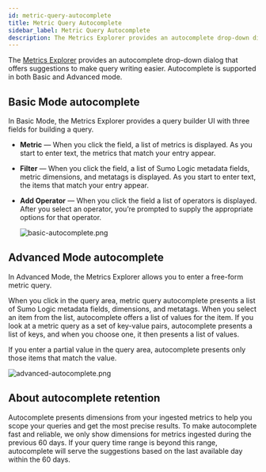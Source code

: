 ```yaml
---
id: metric-query-autocomplete
title: Metric Query Autocomplete
sidebar_label: Metric Query Autocomplete
description: The Metrics Explorer provides an autocomplete drop-down dialog that offers suggestions to make query writing easier.
---
```


The [Metrics Explorer](metrics-explorer.md) provides an autocomplete drop-down dialog that offers suggestions to make query writing easier. Autocomplete is supported in both Basic and Advanced mode.

## Basic Mode autocomplete

In Basic Mode, the Metrics Explorer provides a query builder UI with
three fields for building a query.

* **Metric** — When you click the field, a list of metrics is displayed. As you start to enter text, the metrics that match your entry appear.
* **Filter** — When you click the field, a list of Sumo Logic metadata fields, metric dimensions, and metatags is displayed. As you start to enter text, the items that match your entry appear.
* **Add Operator** — When you click the field a list of operators is displayed. After you select an operator, you’re prompted to supply the appropriate options for that operator.   

    ![basic-autocomplete.png](/img/metrics/basic-autocomplete.png)

## Advanced Mode autocomplete

In Advanced Mode, the Metrics Explorer allows you to enter a free-form metric query. 

When you click in the query area, metric query autocomplete presents a list of Sumo Logic metadata fields, dimensions, and metatags. When you select an item from the list, autocomplete offers a list of values for the item. If you look at a metric query as a set of key-value pairs, autocomplete presents a list of keys, and when you choose one, it then presents a list of values.

If you enter a partial value in the query area, autocomplete presents only those items that match the value.  

![advanced-autocomplete.png](/img/metrics/advanced-autocomplete.png)

## About autocomplete retention

Autocomplete presents dimensions from your ingested metrics to help you scope your queries and get the most precise results. To make autocomplete fast and reliable, we only show dimensions for metrics ingested during the previous 60 days. If your query time range is beyond this range, autocomplete will serve the suggestions based on the last available day within the 60 days.  
 
